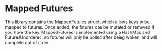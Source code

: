 # Mapped Futures

This library contains the MappedFutures struct, which allows keys to be mapped to futures. Once added, the futures can be mutated or removed if you have the key. MappedFutures is implemented using a HashMap and FuturesUnordered, so futures will only be polled after being woken, and will complete out of order.
